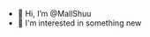 - 👋 Hi, I’m @MallShuu
- 👀 I'm interested in something new

<!---
MallShuu/MallShuu is a ✨ special ✨ repository because its `README.md` (this file) appears on your GitHub profile.
You can click the Preview link to take a look at your changes.
--->
